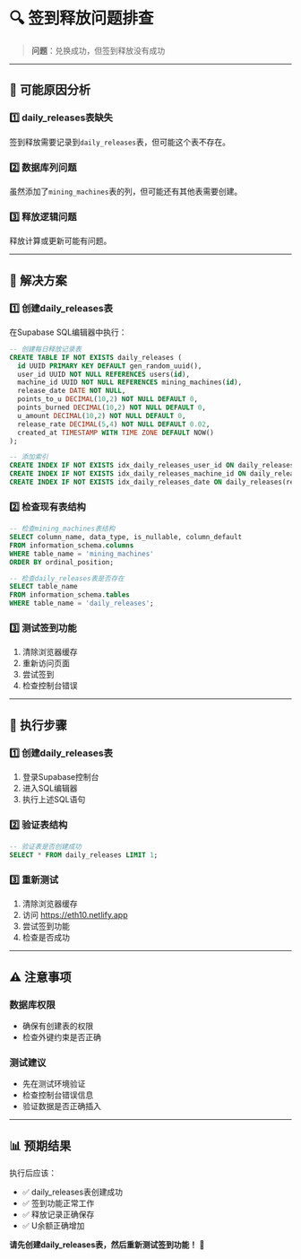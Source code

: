 # 🔍 签到释放问题排查

> **问题**：兑换成功，但签到释放没有成功

---

## 🚨 可能原因分析

### 1️⃣ **daily_releases表缺失**
签到释放需要记录到`daily_releases`表，但可能这个表不存在。

### 2️⃣ **数据库列问题**
虽然添加了`mining_machines`表的列，但可能还有其他表需要创建。

### 3️⃣ **释放逻辑问题**
释放计算或更新可能有问题。

---

## 🔧 解决方案

### 1️⃣ **创建daily_releases表**
在Supabase SQL编辑器中执行：

```sql
-- 创建每日释放记录表
CREATE TABLE IF NOT EXISTS daily_releases (
  id UUID PRIMARY KEY DEFAULT gen_random_uuid(),
  user_id UUID NOT NULL REFERENCES users(id),
  machine_id UUID NOT NULL REFERENCES mining_machines(id),
  release_date DATE NOT NULL,
  points_to_u DECIMAL(10,2) NOT NULL DEFAULT 0,
  points_burned DECIMAL(10,2) NOT NULL DEFAULT 0,
  u_amount DECIMAL(10,2) NOT NULL DEFAULT 0,
  release_rate DECIMAL(5,4) NOT NULL DEFAULT 0.02,
  created_at TIMESTAMP WITH TIME ZONE DEFAULT NOW()
);

-- 添加索引
CREATE INDEX IF NOT EXISTS idx_daily_releases_user_id ON daily_releases(user_id);
CREATE INDEX IF NOT EXISTS idx_daily_releases_machine_id ON daily_releases(machine_id);
CREATE INDEX IF NOT EXISTS idx_daily_releases_date ON daily_releases(release_date);
```

### 2️⃣ **检查现有表结构**
```sql
-- 检查mining_machines表结构
SELECT column_name, data_type, is_nullable, column_default
FROM information_schema.columns
WHERE table_name = 'mining_machines'
ORDER BY ordinal_position;

-- 检查daily_releases表是否存在
SELECT table_name 
FROM information_schema.tables 
WHERE table_name = 'daily_releases';
```

### 3️⃣ **测试签到功能**
1. 清除浏览器缓存
2. 重新访问页面
3. 尝试签到
4. 检查控制台错误

---

## 🎯 执行步骤

### 1️⃣ **创建daily_releases表**
1. 登录Supabase控制台
2. 进入SQL编辑器
3. 执行上述SQL语句

### 2️⃣ **验证表结构**
```sql
-- 验证表是否创建成功
SELECT * FROM daily_releases LIMIT 1;
```

### 3️⃣ **重新测试**
1. 清除浏览器缓存
2. 访问 https://eth10.netlify.app
3. 尝试签到功能
4. 检查是否成功

---

## ⚠️ 注意事项

### 数据库权限
- 确保有创建表的权限
- 检查外键约束是否正确

### 测试建议
- 先在测试环境验证
- 检查控制台错误信息
- 验证数据是否正确插入

---

## 📊 预期结果

执行后应该：
- ✅ daily_releases表创建成功
- ✅ 签到功能正常工作
- ✅ 释放记录正确保存
- ✅ U余额正确增加

**请先创建daily_releases表，然后重新测试签到功能！** 🚀

























